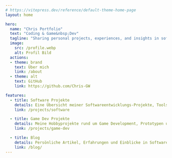 ```yaml
---
# https://vitepress.dev/reference/default-theme-home-page
layout: home

hero:
  name: "Chris Portfolio"
  text: "Coding & Game&nbsp;Dev"
  tagline: "Sharing personal projects, experiences, and insights in software & game development"
  image:
    src: /profile.webp
    alt: Profil Bild
  actions:
  - theme: brand
    text: Über mich
    link: /about
  - theme: alt
    text: GitHub
    link: https://github.com/Chris-GW

features:
  - title: Software Projekte
    details: Eine Übersicht meiner Softwareentwicklungs-Projekte, Tools und Anwendungen.
    link: /projects/software

  - title: Game Dev Projekte
    details: Meine Hobbyprojekte rund um Game Development, Prototypen und Game Jam Beiträge.
    link: /projects/game-dev

  - title: Blog
    details: Persönliche Artikel, Erfahrungen und Einblicke in Software- und Game Development.
    link: /blog/
---
```

